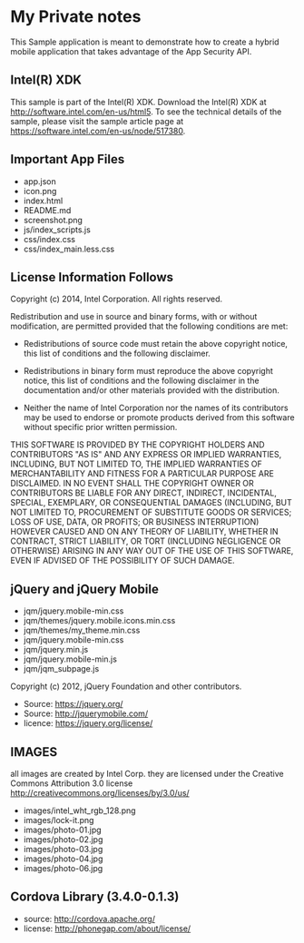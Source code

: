 My Private notes
=====
This Sample application is meant to demonstrate how to create a hybrid mobile application
that takes advantage of the App Security API. 

Intel(R) XDK
--------------------------
This sample is part of the Intel(R) XDK. Download the Intel(R) XDK at http://software.intel.com/en-us/html5. 
To see the technical details of the sample, please visit the sample article page 
at https://software.intel.com/en-us/node/517380.

Important App Files
---------------------------
* app.json
* icon.png
* index.html
* README.md
* screenshot.png
* js/index_scripts.js
* css/index.css
* css/index_main.less.css


License Information Follows
---------------------------
Copyright (c) 2014, Intel Corporation. All rights reserved.

Redistribution and use in source and binary forms, with or without modification, 
are permitted provided that the following conditions are met:

- Redistributions of source code must retain the above copyright notice, 
  this list of conditions and the following disclaimer.

- Redistributions in binary form must reproduce the above copyright notice, 
  this list of conditions and the following disclaimer in the documentation 
  and/or other materials provided with the distribution.

- Neither the name of Intel Corporation nor the names of its contributors 
  may be used to endorse or promote products derived from this software 
  without specific prior written permission.

THIS SOFTWARE IS PROVIDED BY THE COPYRIGHT HOLDERS AND CONTRIBUTORS "AS IS" 
AND ANY EXPRESS OR IMPLIED WARRANTIES, INCLUDING, BUT NOT LIMITED TO, 
THE IMPLIED WARRANTIES OF MERCHANTABILITY AND FITNESS FOR A PARTICULAR PURPOSE 
ARE DISCLAIMED. IN NO EVENT SHALL THE COPYRIGHT OWNER OR CONTRIBUTORS BE 
LIABLE FOR ANY DIRECT, INDIRECT, INCIDENTAL, SPECIAL, EXEMPLARY, OR 
CONSEQUENTIAL DAMAGES (INCLUDING, BUT NOT LIMITED TO, PROCUREMENT OF SUBSTITUTE 
GOODS OR SERVICES; LOSS OF USE, DATA, OR PROFITS; OR BUSINESS INTERRUPTION) 
HOWEVER CAUSED AND ON ANY THEORY OF LIABILITY, WHETHER IN CONTRACT, STRICT 
LIABILITY, OR TORT (INCLUDING NEGLIGENCE OR OTHERWISE) ARISING IN ANY WAY OUT 
OF THE USE OF THIS SOFTWARE, EVEN IF ADVISED OF THE POSSIBILITY OF SUCH DAMAGE.

jQuery and jQuery Mobile
------------------------
* jqm/jquery.mobile-min.css
* jqm/themes/jquery.mobile.icons.min.css
* jqm/themes/my_theme.min.css
* jqm/jquery.mobile-min.css
* jqm/jquery.min.js
* jqm/jquery.mobile-min.js
* jqm/jqm_subpage.js

Copyright (c) 2012, jQuery Foundation and other contributors.

* Source:   https://jquery.org/
* Source:   http://jquerymobile.com/
* licence:  https://jquery.org/license/

IMAGES
-----------------------------------------------------------------------------
all images are created by Intel Corp. 
they are licensed under the Creative Commons Attribution 3.0 license 
http://creativecommons.org/licenses/by/3.0/us/

* images/intel_wht_rgb_128.png
* images/lock-it.png
* images/photo-01.jpg
* images/photo-02.jpg
* images/photo-03.jpg
* images/photo-04.jpg
* images/photo-06.jpg

Cordova Library (3.4.0-0.1.3)
--------------------------
* source:  http://cordova.apache.org/
* license:  http://phonegap.com/about/license/


